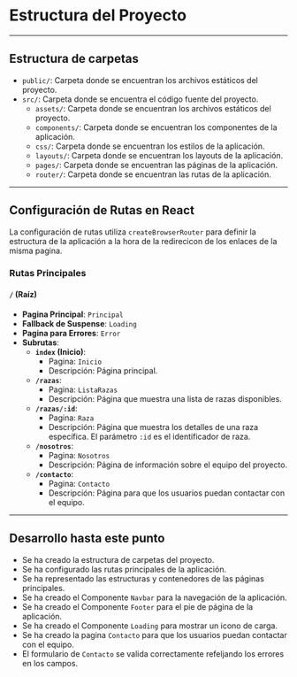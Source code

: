 # Estructura del Proyecto

---

## Estructura de carpetas

- ``public/``: Carpeta donde se encuentran los archivos estáticos del proyecto.
- ``src/``: Carpeta donde se encuentra el código fuente del proyecto.
    - `assets/`: Carpeta donde se encuentran los archivos estáticos del proyecto.
    - `components/`: Carpeta donde se encuentran los componentes de la aplicación.
    - `css/`: Carpeta donde se encuentran los estilos de la aplicación.
    - `layouts/`: Carpeta donde se encuentran los layouts de la aplicación.
    - `pages/`: Carpeta donde se encuentran las páginas de la aplicación.
    - `router/`: Carpeta donde se encuentran las rutas de la aplicación.

---

## Configuración de Rutas en React

La configuración de rutas utiliza `createBrowserRouter` para definir la estructura de la aplicación a la hora de la redirecicon de los enlaces de la misma pagina.

### Rutas Principales

#### `/` (Raíz)
- **Pagina Principal**: `Principal`
- **Fallback de Suspense**: `Loading`
- **Pagina para Errores**: `Error`
- **Subrutas**:
    - **`index` (Inicio)**:
        - Pagina: `Inicio`
        - Descripción: Página principal.
    - **`/razas`**:
        - Pagina: `ListaRazas`
        - Descripción: Página que muestra una lista de razas disponibles.
    - **`/razas/:id`**:
        - Pagina: `Raza`
        - Descripción: Página que muestra los detalles de una raza específica. El parámetro `:id` es el identificador de raza.
    - **`/nosotros`**:
        - Pagina: `Nosotros`
        - Descripción: Página de información sobre el equipo del proyecto.
    - **`/contacto`**:
        - Pagina: `Contacto`
        - Descripción: Página para que los usuarios puedan contactar con el equipo.

---

## Desarrollo hasta este punto

- Se ha creado la estructura de carpetas del proyecto.
- Se ha configurado las rutas principales de la aplicación.
- Se ha representado las estructuras y contenedores de las páginas principales.
- Se ha creado el Componente `Navbar` para la navegación de la aplicación.
- Se ha creado el Componente `Footer` para el pie de página de la aplicación.
- Se ha creado el Componente `Loading` para mostrar un icono de carga.
- Se ha creado la pagina `Contacto` para que los usuarios puedan contactar con el equipo.
- El formulario de `Contacto` se valida correctamente refeljando los errores en los campos.
